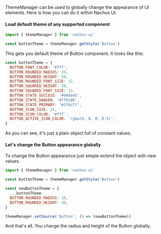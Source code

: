 ThemeManager can be used to globally change the appearance of UI elements.
Here is how you can do it within Nachos UI.

#### Load default theme of any supported component

```js
import { themeManager } from 'nachos-ui'

const buttonTheme = themeManager.getStyle('Button')
```

This gets you default theme of Button component.
It looks like this:

```js
const buttonTheme = {
  BUTTON_FONT_COLOR: '#fff',
  BUTTON_ROUNDED_RADIUS: 25,
  BUTTON_ROUNDED_HEIGHT: 50,
  BUTTON_ROUNDED_FONT_SIZE: 12,
  BUTTON_SQUARED_HEIGHT: 50,
  BUTTON_SQUARED_FONT_SIZE: 12,
  BUTTON_STATE_SUCCESS: '#94de45',
  BUTTON_STATE_DANGER: '#ff9c00',
  BUTTON_STATE_PRIMARY: '#2f8cff',
  BUTTON_ICON_SIZE: 25,
  BUTTON_ICON_COLOR: '#fff',
  BUTTON_ACTIVE_ICON_COLOR: 'rgba(0, 0, 0, 0.5)',
}
```

As you can see, it's just a plain object full of constant values.

#### Let's change the Button appearance globally

To change the Button appearance just simple extend the object with new values.

```js
import { themeManager } from 'nachos-ui'

const buttonTheme = themeManager.getStyle('Button')

const newButtonTheme = {
  ...buttonTheme,
  BUTTON_ROUNDED_RADIUS: 10,
  BUTTON_ROUNDED_HEIGHT: 30,
}

themeManager.setSource('Button', () => (newButtonTheme))
```

And that's all. You change the radius and height of the Button globally.

